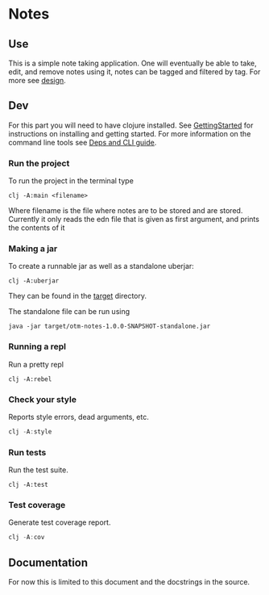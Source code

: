 # Notes

## Use

This is a simple note taking application. One will eventually be able to take, edit, and remove notes using it,
notes can be tagged and filtered by tag. For more see [design](../master/docs/design.md).

## Dev

For this part you will need to have clojure installed. See [GettingStarted](https://clojure.org/guides/getting_started) for instructions on installing and getting started. For more information on the command line tools see [Deps and CLI guide](https://clojure.org/reference/deps_and_cli).

### Run the project
To run the project in the terminal type

```shell
clj -A:main <filename>
```
  
Where filename is the file where notes are to be stored and are stored. Currently it only reads the edn file that is given as first argument, and prints the contents of it

### Making a jar
To create a runnable jar as well as a standalone uberjar:

``` shell
clj -A:uberjar
```
They can be found in the [target](../master/target) directory.

The standalone file can be run using

``` shell
java -jar target/otm-notes-1.0.0-SNAPSHOT-standalone.jar
```

### Running a repl
Run a pretty repl

``` shell
clj -A:rebel
```
### Check your style
Reports style errors, dead arguments, etc.

``` powershell
clj -A:style
```

### Run tests
Run the test suite.

``` shell
clj -A:test
```

### Test coverage
Generate test coverage report.

``` powershell
clj -A:cov
```

## Documentation

For now this is limited to this document and the docstrings in the source.
